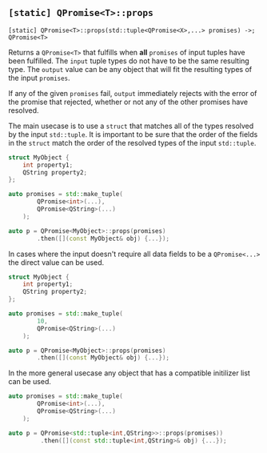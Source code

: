 ## `[static] QPromise<T>::props`

```
[static] QPromise<T>::props(std::tuple<QPromise<X>,...> promises) ->; QPromise<T>
```

Returns a `QPromise<T>` that fulfills when **all** `promises` of input tuples have been fulfilled. The `input` tuple types do not have to be the same resulting type. The `output` value can be any object that will fit the resulting types of the input `promises`.

If any of the given `promises` fail, `output` immediately rejects with the error of the promise that rejected, whether or not any of the other promises have resolved.

The main usecase is to use a `struct` that matches all of the types resolved by the input `std::tuple`.  It is important to be sure that the order of the fields in the `struct` match the order of the resolved types of the input `std::tuple`.

``` cpp
struct MyObject {
    int property1;
    QString property2;
};

auto promises = std::make_tuple(
        QPromise<int>(...),
        QPromise<QString>(...)
    );

auto p = QPromise<MyObject>::props(promises)
        .then([](const MyObject& obj) {...});
```

In cases where the input doesn't require all data fields to be a `QPromise<...>` the direct value can be used.

``` cpp
struct MyObject {
    int property1;
    QString property2;
};

auto promises = std::make_tuple(
        10,
        QPromise<QString>(...)
    );

auto p = QPromise<MyObject>::props(promises)
        .then([](const MyObject& obj) {...});
```

In the more general usecase any object that has a compatible initilizer list can be used.

``` cpp
auto promises = std::make_tuple(
        QPromise<int>(...),
        QPromise<QString>(...)
    );

auto p = QPromise<std::tuple<int,QString>>::props(promises))
         .then([](const std::tuple<int,QString>& obj) {...});
```
